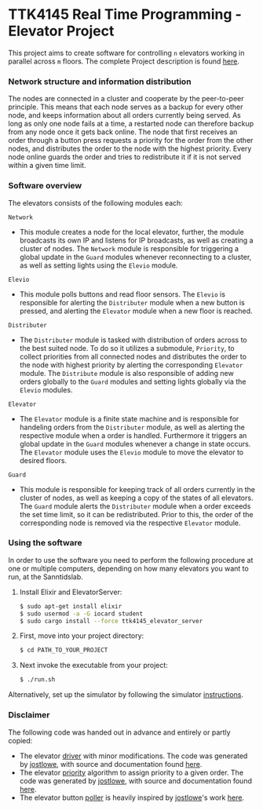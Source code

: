 # TTK4145 Real Time Programming - Elevator Project

This project aims to create software for controlling `n` elevators working in parallel across `m` floors. The complete Project description is found [here](https://github.com/TTK4145/Project).

### Network structure and information distribution
The nodes are connected in a cluster and cooperate by the peer-to-peer principle. This means that each node serves as a backup for every other node, and keeps information about all orders currently being served. As long as only one node fails at a time, a restarted node can therefore backup from any node once it gets back online. The node that first receives an order through a button press requests a priority for the order from the other nodes, and distributes the order to the node with the highest priority. Every node online guards the order and tries to redistribute it if it is not served within a given time limit.

### Software overview
The elevators consists of the following modules each:
  
  ``
  Network
  ``
  * This module creates a node for the local elevator, further, the module broadcasts its own IP and listens for IP broadcasts, as well as creating a cluster of nodes. The ``Network`` module is responsible for triggering a global update in the ``Guard`` modules whenever reconnecting to a cluster, as well as setting lights using the ``Elevio`` module.

  ``
  Elevio
  ``
  * This module polls buttons and read floor sensors. The ``Elevio`` is responsible for alerting the ``Distributer`` module when a new button is pressed, and alerting the ``Elevator`` module when a new floor is reached.

  ``
  Distributer
  ``
  * The ``Distributer`` module is tasked with distribution of orders across to the best suited node. To do so it utilizes a submodule, ``Priority``, to collect priorities from all connected nodes and distributes the order to the node with highest priority by alerting the corresponding ``Elevator`` module. The ``Distribute`` module is also responsible of adding new orders globally to the ``Guard`` modules and setting lights globally via the ``Elevio`` modules.

  ``
  Elevator
  ``
  * The ``Elevator`` module is a finite state machine and is responsible for handeling orders from the ``Distributer`` module, as well as alerting the respective module when a order is handled. Furthermore it triggers an global update in the ``Guard`` modules whenever a change in state occurs. The ``Elevator`` module uses the ``Elevio`` module to move the elevator to desired floors.

  ``
  Guard
  ``
  * This module is responsible for keeping track of all orders currently in the cluster of nodes, as well as keeping a copy of the states of all elevators. The ``Guard`` module alerts the ``Distributer`` module when a order exceeds the set time limit, so it can be redistributed. Prior to this, the order of the corresponding node is removed via the respective ``Elevator`` module.

### Using the software
In order to use the software you need to perform the following procedure at one or multiple computers, depending on how many elevators you want to run, at the Sanntidslab. 

1. Install Elixir and ElevatorServer:

    ```bash
    $ sudo apt-get install elixir
    $ sudo usermod -a -G iocard student
    $ sudo cargo install --force ttk4145_elevator_server
    ```

2. First, move into your project directory:

    ```bash
    $ cd PATH_TO_YOUR_PROJECT
    ```

3. Next invoke the executable from your project:

    ```bash
    $ ./run.sh
    ```
Alternatively, set up the simulator by following the simulator [instructions](https://github.com/TTK4145/Simulator-v2/tree/86a0a3ff53a77aa7517ebcbd0940a75d7a1ebc11).





### Disclaimer
The following code was handed out in advance and entirely or partly copied:
- The elevator [driver](./lib/Elevio/driver_elixir.ex) with minor modifications. The code was generated by [jostlowe](https://github.com/jostlowe), with source and documentation found [here](https://github.com/TTK4145/driver-elixir).
- The elevator [priority](./lib/Distributer/priority.ex) algorithm to assign priority to a given order. The code was generated by [jostlowe](https://github.com/jostlowe), with source and documentation found [here](https://github.com/jostlowe/kokeplata/blob/master/lib/elevatorstuff.ex).
- The elevator button [poller](./lib/Elevio/poller.ex) is heavily inspired by [jostlowe](https://github.com/jostlowe)'s work [here](https://github.com/jostlowe/elevator_elixir_v2/tree/master/lib).
